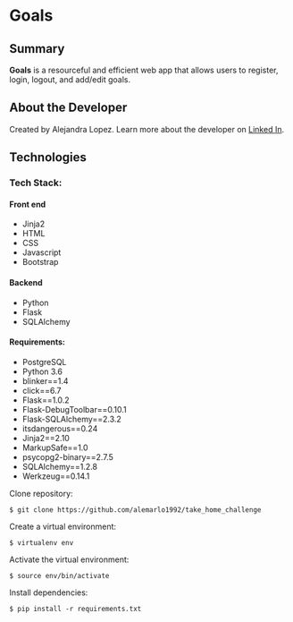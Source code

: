 # Goals 
## Summary 

**Goals** is a resourceful and efficient web app that allows users to register, login, logout, and add/edit goals. 

## About the Developer
Created by Alejandra Lopez. Learn more about the developer on [Linked In](https://www.linkedin.com/in/alejandra-lopez-0a0a205b/).

## Technologies

### Tech Stack:

#### Front end
* Jinja2
* HTML
* CSS
* Javascript
* Bootstrap

#### Backend
* Python
* Flask
* SQLAlchemy

#### Requirements:

- PostgreSQL
- Python 3.6
- blinker==1.4
- click==6.7
- Flask==1.0.2
- Flask-DebugToolbar==0.10.1
- Flask-SQLAlchemy==2.3.2
- itsdangerous==0.24
- Jinja2==2.10
- MarkupSafe==1.0
- psycopg2-binary==2.7.5
- SQLAlchemy==1.2.8
- Werkzeug==0.14.1


Clone repository:
```
$ git clone https://github.com/alemarlo1992/take_home_challenge
```
Create a virtual environment:
```
$ virtualenv env
```
Activate the virtual environment:
```
$ source env/bin/activate
```
Install dependencies:
```
$ pip install -r requirements.txt
```

